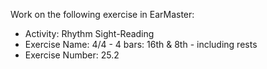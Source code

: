 Work on the following exercise in EarMaster:
- Activity: Rhythm Sight-Reading
- Exercise Name: 4/4 - 4 bars: 16th & 8th - including rests
- Exercise Number: 25.2

